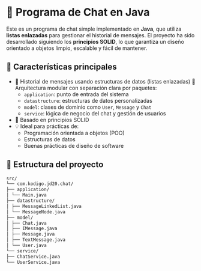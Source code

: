 # 💬 Programa de Chat en Java

Este es un programa de chat simple implementado en **Java**, que utiliza **listas enlazadas** para gestionar el historial de mensajes. El proyecto ha sido desarrollado siguiendo los **principios SOLID**, lo que garantiza un diseño orientado a objetos limpio, escalable y fácil de mantener.

## 🧠 Características principales

- 📜 Historial de mensajes usando estructuras de datos (listas enlazadas)
 🧱 Arquitectura modular con separación clara por paquetes:
  - `application`: punto de entrada del sistema
  - `datastructure`: estructuras de datos personalizadas
  - `model`: clases de dominio como `User`, `Message` y `Chat`
  - `service`: lógica de negocio del chat y gestión de usuarios
- 📐 Basado en principios SOLID
- 💡 Ideal para prácticas de:
  - Programación orientada a objetos (POO)
  - Estructuras de datos
  - Buenas prácticas de diseño de software

## 📁 Estructura del proyecto

```bash
src/
└── com.kodigo.jd20.chat/
├── application/
│ └── Main.java
├── datastructure/
│ ├── MessageLinkedList.java
│ └── MessageNode.java
├── model/
│ ├── Chat.java
│ ├── IMessage.java
│ ├── Message.java
│ ├── TextMessage.java
│ └── User.java
└── service/
├── ChatService.java
└── UserService.java

